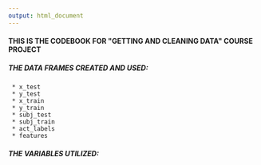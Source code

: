 ```yaml
---
output: html_document
---
```

#### THIS IS THE CODEBOOK FOR "GETTING AND CLEANING DATA" COURSE PROJECT

##### **THE DATA FRAMES CREATED AND USED:** 
     * x_test
     * y_test
     * x_train
     * y_train
     * subj_test
     * subj_train
     * act_labels
     * features
     
##### **THE VARIABLES UTILIZED:**
